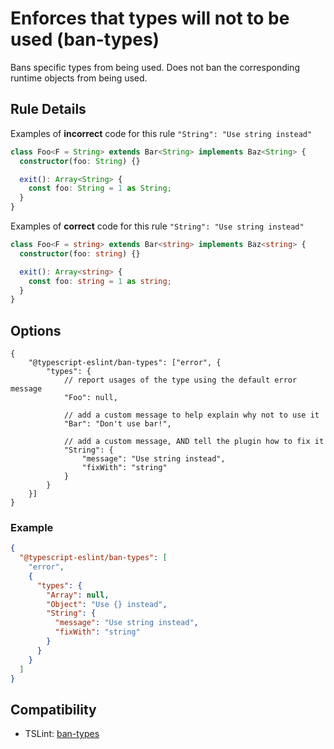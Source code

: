 # Enforces that types will not to be used (ban-types)

Bans specific types from being used. Does not ban the corresponding runtime objects from being used.

## Rule Details

Examples of **incorrect** code for this rule `"String": "Use string instead"`

```ts
class Foo<F = String> extends Bar<String> implements Baz<String> {
  constructor(foo: String) {}

  exit(): Array<String> {
    const foo: String = 1 as String;
  }
}
```

Examples of **correct** code for this rule `"String": "Use string instead"`

```ts
class Foo<F = string> extends Bar<string> implements Baz<string> {
  constructor(foo: string) {}

  exit(): Array<string> {
    const foo: string = 1 as string;
  }
}
```

## Options

```CJSON
{
    "@typescript-eslint/ban-types": ["error", {
        "types": {
            // report usages of the type using the default error message
            "Foo": null,

            // add a custom message to help explain why not to use it
            "Bar": "Don't use bar!",

            // add a custom message, AND tell the plugin how to fix it
            "String": {
                "message": "Use string instead",
                "fixWith": "string"
            }
        }
    }]
}
```

### Example

```json
{
  "@typescript-eslint/ban-types": [
    "error",
    {
      "types": {
        "Array": null,
        "Object": "Use {} instead",
        "String": {
          "message": "Use string instead",
          "fixWith": "string"
        }
      }
    }
  ]
}
```

## Compatibility

- TSLint: [ban-types](https://palantir.github.io/tslint/rules/ban-types/)

